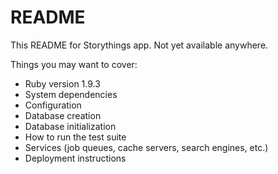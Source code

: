 # README

This README for Storythings app. Not yet available anywhere.

Things you may want to cover:

* Ruby version 1.9.3
* System dependencies
* Configuration
* Database creation
* Database initialization
* How to run the test suite
* Services (job queues, cache servers, search engines, etc.)
* Deployment instructions
